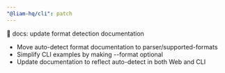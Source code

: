 ```yaml
---
"@liam-hq/cli": patch
---
```


📝 docs: update format detection documentation

- Move auto-detect format documentation to parser/supported-formats
- Simplify CLI examples by making --format optional
- Update documentation to reflect auto-detect in both Web and CLI
